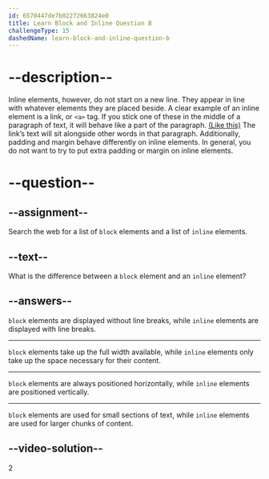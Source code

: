 ```yaml
---
id: 6570447de7b02272663824e0
title: Learn Block and Inline Question B
challengeType: 15
dashedName: learn-block-and-inline-question-b
---
```


# --description--

Inline elements, however, do not start on a new line. They appear in line with whatever elements they are placed beside. A clear example of an inline element is a link, or `<a>` tag. If you stick one of these in the middle of a paragraph of text, it will behave like a part of the paragraph. <a  href="https://www.freecodecamp.org/" target="_blank">(Like this)</a> The link’s text will sit alongside other words in that paragraph. Additionally, padding and margin behave differently on inline elements. In general, you do not want to try to put extra padding or margin on inline elements.

# --question--

## --assignment--

Search the web for a list of `block` elements and a list of `inline` elements.

## --text--

What is the difference between a `block` element and an `inline` element?

## --answers--

`block` elements are displayed without line breaks, while `inline` elements are displayed with line breaks.

---

`block` elements take up the full width available, while `inline` elements only take up the space necessary for their content.

---

`block` elements are always positioned horizontally, while `inline` elements are positioned vertically.

---

`block` elements are used for small sections of text, while `inline` elements are used for larger chunks of content.


## --video-solution--

2
